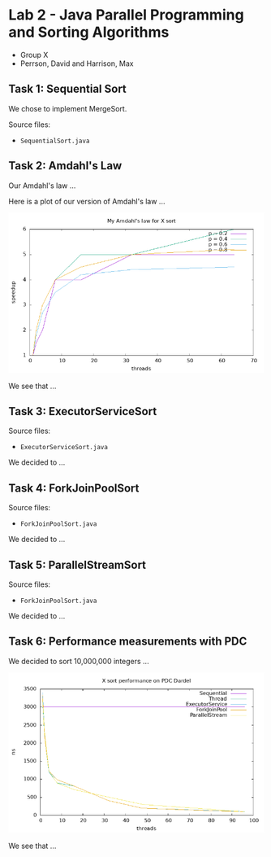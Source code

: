 # Lab 2 - Java Parallel Programming and Sorting Algorithms
- Group X
- Perrson, David and Harrison, Max

## Task 1: Sequential Sort
We chose to implement MergeSort.

Source files:

- `SequentialSort.java`

## Task 2: Amdahl's Law

Our Amdahl's law ...

Here is a plot of our version of Amdahl's law ...

![amdahl's law plot](data/amdahl.png)

We see that ...

## Task 3: ExecutorServiceSort

Source files:

- `ExecutorServiceSort.java`

We decided to ...

## Task 4: ForkJoinPoolSort

Source files:

- `ForkJoinPoolSort.java`

We decided to ...

## Task 5: ParallelStreamSort

Source files:

- `ForkJoinPoolSort.java`

We decided to ...

## Task 6: Performance measurements with PDC

We decided to sort 10,000,000 integers ...

![pdc plot](data/pdc.png)

We see that ...
